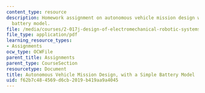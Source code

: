 ```yaml
---
content_type: resource
description: Homework assignment on autonomous vehicle mission design with a simple
  battery model.
file: /media/courses/2-017j-design-of-electromechanical-robotic-systems-fall-2009/f62b7c484569d6cb2019b419aa9a4045_MIT2_017JF09_p09.pdf
file_type: application/pdf
learning_resource_types:
- Assignments
ocw_type: OCWFile
parent_title: Assignments
parent_type: CourseSection
resourcetype: Document
title: Autonomous Vehicle Mission Design, with a Simple Battery Model
uid: f62b7c48-4569-d6cb-2019-b419aa9a4045
---
```

